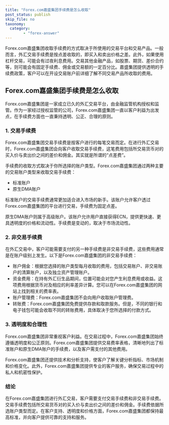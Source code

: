 ```yaml
---
title: "Forex.com嘉盛集团手续费是怎么收取"
post_status: publish
skip_file: no
taxonomy:
  category:
        - "forex-answer"
---
```


Forex.com嘉盛集团收取手续费的方式取决于所使用的交易平台和交易产品。一般而言，外汇交易手续费是按点差收取的，即买入和卖出价格之差。此外，如果使用杠杆交易，可能会有过夜利息费用。交易其他金融产品，如股票、期货、差价合约等，则可能会有固定手续费、佣金或交易额的一定百分比。嘉盛集团提供透明的手续费政策，客户可以在开设交易账户前详细了解不同交易产品所收取的费用。

## Forex.com嘉盛集团手续费是怎么收取

Forex.com嘉盛集团是一家成立已久的外汇交易平台，由金融监管机构授权和监管。作为一家经过授权监管的公司，Forex.com嘉盛集团一直以客户利益为出发点，在手续费方面也一直秉持透明、公正、合理的原则。

### 1. 交易手续费

Forex.com嘉盛集团交易手续费是按客户进行的每笔交易而定。在进行外汇交易时，Forex.com嘉盛集团会向客户收取交易手续费，这笔费用包括所交易货币对的买入价与卖出价之间的差价和佣金。其实就是所谓的“点差费”。

手续费的收取方式取决于你所选择的账户类型。Forex.com嘉盛集团通过两种主要的交易账户类型来收取交易手续费：

- 标准账户
- 原生DMA账户

标准账户的交易手续费通常更加适合进入市场的新手。该账户允许客户透过Forex.com嘉盛集团的平台进行交易，手续费为固定点差。

原生DMA账户则属于高级账户。该账户允许用户直接获得ECN，提供更快速、更具透明度的价格和流动性。手续费是变动的，取决于市场流动性。

### 2. 非交易手续费

在外汇交易中，客户可能需要支付的另一种手续费是非交易手续费，这些费用通常是在账户级别上发生。以下是Forex.com嘉盛集团的非交易手续费：

- 账户佣金：根据您选择的账户类型每月收取的费用，包括交易账户、非交易账户的清算账户，以及独立资产管理账户。
- 资金费用：在持有外汇衍生品期间，位置可能会对您产生利息费用或收益。这项费用根据货币对及相应的利率差异计算。您可以在Forex.com嘉盛集团的网站上找到相关的费率表。
- 账户管理费：Forex.com嘉盛集团不会向用户收取账户管理费。
- 转账费：Forex.com嘉盛集团免费提供存款和取款服务。但是，不同的银行和电子钱包可能会收取不同的转账费用，具体取决于您所选择的付款方式。

### 3. 透明度和合理性

Forex.com嘉盛集团非常重视客户利益。在交易过程中，Forex.com嘉盛集团始终遵循透明度和公正原则。Forex.com嘉盛集团提供交易费率表格，清晰地列出了标准账户和原生DMA账户的手续费，以及客户需支付的其他费用。

Forex.com嘉盛集团还提供技术和分析支持，使客户了解关键分析指标、市场机制和价格变化。此外，Forex.com嘉盛集团提供专业的客户服务，确保交易过程中的私人和机密性保护。

### 结论

在Forex.com嘉盛集团进行外汇交易，客户需要支付交易手续费和非交易手续费。交易手续费包括所交易货币对的买入价与卖出价之间的差价和佣金。手续费依据所选账户类型而定。在客户支持、透明度和价格方面，Forex.com嘉盛集团都保持最高标准，并向客户提供可靠的支持和服务。


